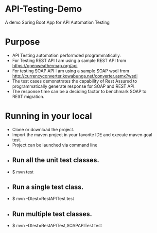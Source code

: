 # API-Testing-Demo
A demo Spring Boot App for API Automation Testing

# Purpose
* API Testing automation performded programmatically.
* For Testing REST API I am using  a sample REST API from https://openweathermap.org/api
* For testing SOAP API I am using a sample SOAP wsdl from http://currencyconverter.kowabunga.net/converter.asmx?wsdl
* The test cases demonstrates the capability of Rest Assured to programmatically generate response for SOAP and REST API.
* The response time can be a deciding factor to benchmark SOAP to REST migration.

# Running in your local
* Clone or download the project.
* Import the maven project in your favorite IDE and execute maven goal test.
* Project can be launched via command line 
- ## Run all the unit test classes.
- $ mvn test

-  ## Run a single test class.
- $ mvn -Dtest=RestAPITest test

- ## Run multiple test classes.
- $ mvn -Dtest=RestAPITest,SOAPAPITest test


